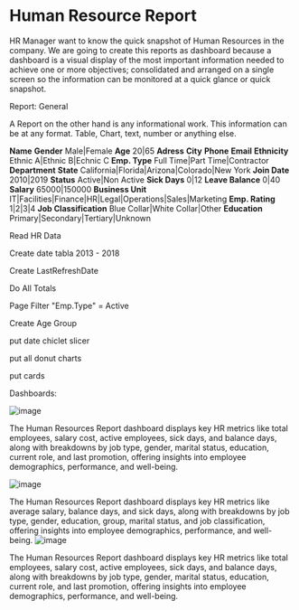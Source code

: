 # Human Resource Report

HR Manager want to know the quick snapshot of Human Resources in the company. We are going to create this reports as dashboard because a dashboard is a visual display of the most important information needed to achieve one or more objectives; consolidated and arranged on a single screen so the information can be monitored at a quick glance or quick snapshot.

Report: General

A Report on the other hand is any informational work. This information can be at any format. Table, Chart, text, number or anything else.

**Name**
**Gender** Male|Female
**Age** 20|65
**Adress**
**City**
**Phone**
**Email**
**Ethnicity**  Ethnic A|Ethnic B|Echnic C
**Emp. Type** Full Time|Part Time|Contractor
**Department**
**State** California|Florida|Arizona|Colorado|New York
**Join Date** 2010|2019
**Status** Active|Non Active
**Sick Days** 0|12
**Leave Balance** 0|40
**Salary**  65000|150000
**Business Unit**  IT|Facilities|Finance|HR|Legal|Operations|Sales|Marketing
**Emp. Rating**  1|2|3|4
**Job Classification** Blue Collar|White Collar|Other
**Education** Primary|Secondary|Tertiary|Unknown

Read HR Data

Create date tabla 2013 - 2018

Create LastRefreshDate

Do All Totals

Page Filter "Emp.Type" = Active

Create Age Group

put date chiclet slicer

put all donut charts

put cards



Dashboards:

![image](https://github.com/user-attachments/assets/576f15b6-96b9-49be-b8c2-4fa624aa1fed)

The Human Resources Report dashboard displays key HR metrics like total employees, salary cost, active employees, sick days, and balance days, along with breakdowns by job type, gender, marital status, education, current role, and last promotion, offering insights into employee demographics, performance, and well-being.

![image](https://github.com/user-attachments/assets/ece75555-b093-421d-8828-55d19315356a)

The Human Resources Report dashboard displays key HR metrics like average salary, balance days, and sick days, along with breakdowns by job type, gender, education, group, marital status, and job classification, offering insights into employee demographics, performance, and well-being.
![image](https://github.com/user-attachments/assets/a047f2fd-fe02-4b11-b838-fd4af6b87f0d)

The Human Resources Report dashboard displays key HR metrics like total employees, salary cost, active employees, sick days, and balance days, along with breakdowns by job type, gender, marital status, education, current role, and last promotion, offering insights into employee demographics, performance, and well-being.






